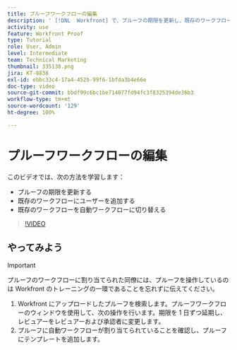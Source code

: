 ```yaml
---
title: プルーフワークフローの編集
description: ' [!DNL  Workfront] で、プルーフの期限を更新し、既存のワークフローにユーザーを追加し、既存のワークフローを自動ワークフローに切り替える方法について説明します。'
activity: use
feature: Workfront Proof
type: Tutorial
role: User, Admin
level: Intermediate
team: Technical Marketing
thumbnail: 335138.png
jira: KT-8838
exl-id: ebbc33c4-17a4-452b-99f6-1bfda3b4e66e
doc-type: video
source-git-commit: bbdf99c6bc1be714077fd94fc3f8325394de36b3
workflow-type: tm+mt
source-wordcount: '129'
ht-degree: 100%

---
```


# プルーフワークフローの編集

このビデオでは、次の方法を学習します：

* プルーフの期限を更新する
* 既存のワークフローにユーザーを追加する
* 既存のワークフローを自動ワークフローに切り替える

>[!VIDEO](https://video.tv.adobe.com/v/335138/?quality=12&learn=on&enablevpops=1)

## やってみよう

>[!IMPORTANT]
>
>プルーフのワークフローに割り当てられた同僚には、プルーフを操作しているのは Workfront のトレーニングの一環であることを忘れずに伝えてください。

1. Workfront にアップロードしたプルーフを検索します。プルーフワークフローのウィンドウを使用して、次の操作を行います。期限を 1 日ずつ延期し、レビュアーをレビュアーおよび承認者に変更します。
1. プルーフに自動ワークフローが割り当てられていることを確認し、プルーフにテンプレートを追加します。



<!--
## Learn more
* Add stages and users to an automated workflow on a proof
* Convert a basic workflow to an automated workflow on a proof
* Create or edit an automated workflow for an existing proof
* Edit proof stages and reviewers
-->
